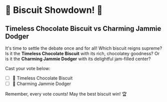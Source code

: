 # 🍪 Biscuit Showdown! 🍪

## Timeless Chocolate Biscuit vs Charming Jammie Dodger

It's time to settle the debate once and for all! Which biscuit reigns supreme? Is it the **Timeless Chocolate Biscuit** with its rich, chocolatey goodness? Or is it the **Charming Jammie Dodger** with its delightful jam-filled center?

Cast your vote below:

- [ ] 🍫 Timeless Chocolate Biscuit
- [ ] 🍓 Charming Jammie Dodger

Remember, every vote counts! May the best biscuit win! 🏆
